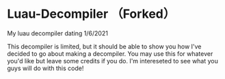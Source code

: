# Luau-Decompiler （Forked）
My luau decompiler dating 1/6/2021

This decompiler is limited, but it should be able to show you how I've decided to go about making a decompiler. You may use this for whatever you'd like but leave some credits if you do. I'm intereseted to see what you guys will do with this code!
